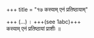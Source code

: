 +++
title = "१७ कस्याम् एनं प्रतिष्ठायाम्"

+++
(…) । +++(see 1abc)+++  
कस्याम् एनं प्रतिष्ठायां प्राशीः ॥